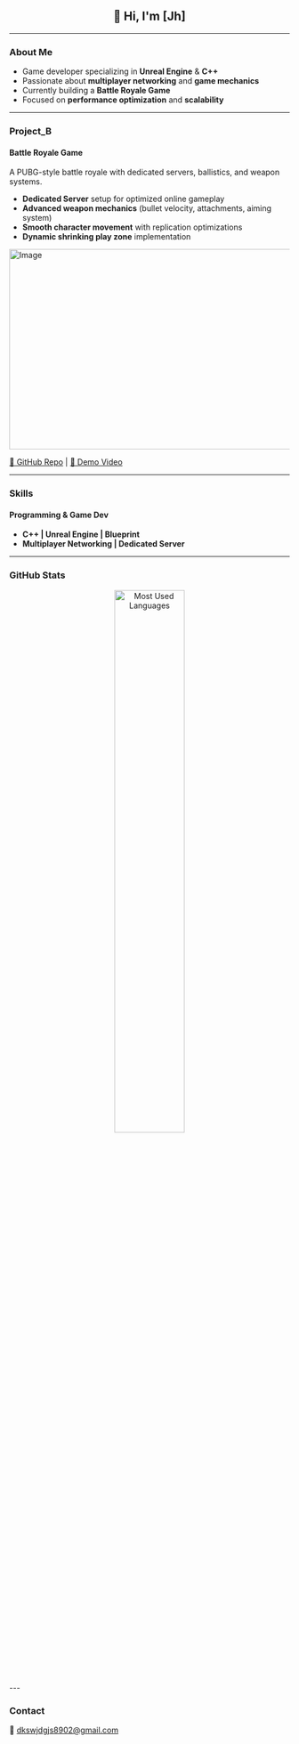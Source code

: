 <h2 align="center">👋 Hi, I'm [Jh] </h2>

---

### About Me  
- Game developer specializing in **Unreal Engine** & **C++**  
- Passionate about **multiplayer networking** and **game mechanics**  
- Currently building a **Battle Royale Game**  
- Focused on **performance optimization** and **scalability**  

---

### Project_B  

#### Battle Royale Game  
A PUBG-style battle royale with dedicated servers, ballistics, and weapon systems.  

- **Dedicated Server** setup for optimized online gameplay  
- **Advanced weapon mechanics** (bullet velocity, attachments, aiming system)  
- **Smooth character movement** with replication optimizations  
- **Dynamic shrinking play zone** implementation  

<img width="640" height="360" alt="Image" src="https://github.com/user-attachments/assets/b50b7a70-68ae-43db-94a6-621594db1dea" />

[🔗 GitHub Repo](https://github.com/Jh9925/BGTeamProject) | [🎥 Demo Video](https://youtu.be/q5qFbxqmi4c?si=7LYJeg1u6mSQc3Sc)  

---

### Skills  

#### Programming & Game Dev  
- **C++ | Unreal Engine | Blueprint**  
- **Multiplayer Networking | Dedicated Server**  

---

### GitHub Stats  
<p align="center">
  <img src="https://github-readme-stats.vercel.app/api/top-langs/?username=Jh9925&layout=compact&hide_border=true&bg_color=00000000&text_color=ffffff" alt="Most Used Languages" width="50%" />
</p>
---

### Contact  
📧 dkswjdgjs8902@gmail.com 
